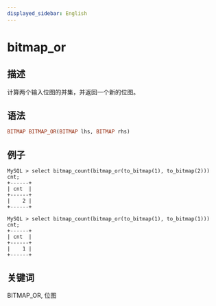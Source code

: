 ```yaml
---
displayed_sidebar: English
---
```


# bitmap_or

## 描述

计算两个输入位图的并集，并返回一个新的位图。

## 语法

```Haskell
BITMAP BITMAP_OR(BITMAP lhs, BITMAP rhs)
```

## 例子

```Plain Text
MySQL > select bitmap_count(bitmap_or(to_bitmap(1), to_bitmap(2))) cnt;
+------+
| cnt  |
+------+
|    2 |
+------+

MySQL > select bitmap_count(bitmap_or(to_bitmap(1), to_bitmap(1))) cnt;
+------+
| cnt  |
+------+
|    1 |
+------+
```

## 关键词

BITMAP_OR, 位图